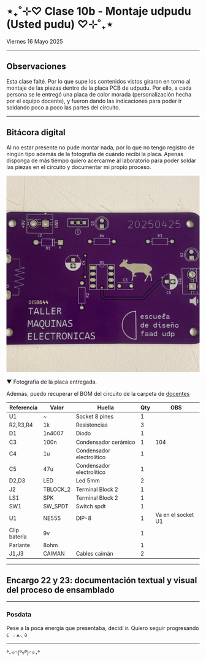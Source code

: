 # ⋆₊˚⊹♡ Clase  10b - Montaje udpudu (Usted pudu) ♡⊹˚₊⋆

Viernes 16 Mayo 2025

***

## Observaciones

Esta clase falté. Por lo que supe los contenidos vistos giraron en torno al montaje de las piezas dentro de la placa PCB de udpudu. Por ello, a cada persona se le entregó una placa de color morada (personalización hecha por el equipo docente), y fueron dando las indicaciones para poder ir soldando poco a poco las partes del circuito.

***

## Bitácora digital

Al no estar presente no pude montar nada, por lo que no tengo registro de ningún tipo además de la fotografía de cuándo recibí la placa.
Apenas disponga de más tiempo quiero acercarme al laboratorio para poder soldar las piezas en el circuito y documentar mi propio proceso.

![image](./archivos/001.jpeg)

▼ Fotografía de la placa entregada.

Además, puedo recuperar el BOM del circuito de la carpeta de [docentes](https://github.com/disenoUDP/dis8644-2025-1/blob/main/00-docentes/sesion-10b/README.md)

|Referencia  |Valor   |Huella                   |Qty|OBS               |
|------------|--------|-------------------------|---|------------------|
|U1          |~       |Socket 8 pines           |1  |                  |
|R2,R3,R4    |1k      |Resistencias             |3  |                  |
|D1          |1n4007  |Diodo                    |1  |                  |
|C3          |100n    |Condensador cerámico     |1  |104               |
|C4          |1u      |Condensador electrolítico|1  |                  |
|C5          |47u     |Condensador electrolítico|1  |                  |
|D2,D3       |LED     |Led 5mm                  |2  |                  |
|J2          |TBLOCK_2|Terminal Block 2         |1  |                  |
|LS1         |SPK     |Terminal Block 2         |1  |                  |
|SW1         |SW_SPDT |Switch spdt              |1  |                  |
|U1          |NE555   |DIP-8                    |1  |Va en el socket U1|
|Clip batería|9v      |                         |1  |                  |
|Parlante    |8ohm    |                         |1  |                  |
|J1,J3       |CAIMAN  |Cables caimán            |2  |                  |


***

## Encargo 22 y 23: documentación textual y visual del proceso de ensamblado

***

### Posdata

Pese a la poca energía que presentaba, decidí ir. Quiero seguir progresando  ૮ ◞ ﻌ ◟ ა

***

°˖✧◝(⁰▿⁰)◜✧˖°

